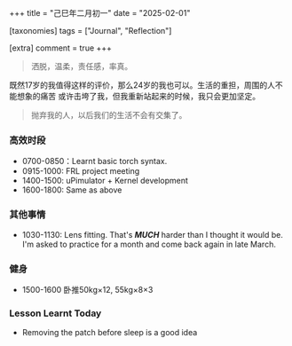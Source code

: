 +++
title = "己巳年二月初一"
date = "2025-02-01"

[taxonomies]
tags = ["Journal", "Reflection"]

[extra]
comment = true
+++

> 洒脱，温柔，责任感，率真。

既然17岁的我值得这样的评价，那么24岁的我也可以。生活的重担，周围的人不能想象的痛苦
或许击垮了我，但我重新站起来的时候，我只会更加坚定。

> 抛弃我的人，以后我们的生活不会有交集了。

### 高效时段
- 0700-0850：Learnt basic torch syntax.
- 0915-1000: FRL project meeting
- 1400-1500: uPimulator + Kernel development
- 1600-1800: Same as above

### 其他事情
- 1030-1130: Lens fitting. That's ***MUCH*** harder than I thought it would be. I'm asked to practice for
    a month and come back again in late March.

### 健身
- 1500-1600 卧推50kg×12, 55kg×8×3

### Lesson Learnt Today
- Removing the patch before sleep is a good idea

